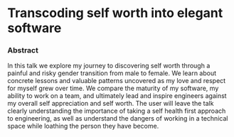 # Transcoding self worth into elegant software

### Abstract

In this talk we explore my journey to discovering self worth through a painful and risky gender transition from male to female.
We learn about concrete lessons and valuable patterns uncovered as my love and respect for myself grew over time.
We compare the maturity of my software, my ability to work on a team, and ultimately lead and inspire engineers against my overall self appreciation and self worth.
The user will leave the talk clearly understanding the importance of taking a self health first approach to engineering, as well as understand the dangers of working in a technical space while loathing the person they have become.
